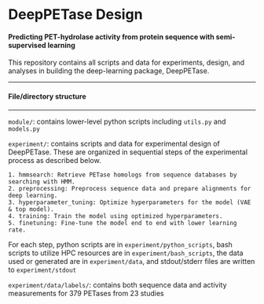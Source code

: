 # DeepPETase Design
#### Predicting PET-hydrolase activity from protein sequence with semi-supervised learning


This repository contains all scripts and data for experiments, design, and analyses
in building the deep-learning package, DeepPETase.


-------------------
#### File/directory structure
-------------------

`module/`: contains lower-level python scripts including `utils.py` and `models.py`

`experiment/`: contains scripts and data for experimental design of DeepPETase.
These are organized in sequential steps of the experimental process as described below.

    1. hmmsearch: Retrieve PETase homologs from sequence databases by searching with HMM.
    2. preprocessing: Preprocess sequence data and prepare alignments for deep learning.
    3. hyperparameter_tuning: Optimize hyperparameters for the model (VAE & top model).
    4. training: Train the model using optimized hyperparameters.
    5. finetuning: Fine-tune the model end to end with lower learning rate.

For each step, 
python scripts are in `experiment/python_scripts`, 
bash scripts to utilize HPC resources are in `experiment/bash_scripts`, 
the data used or generated are in `experiment/data`,
and stdout/stderr files are written to `experiment/stdout`
    
`experiment/data/labels/`: contains both sequence data and activity measurements for
379 PETases from 23 studies





